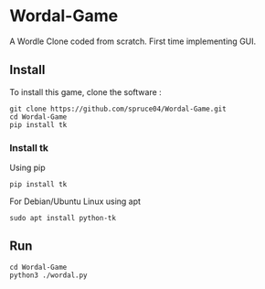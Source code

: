 # Wordal-Game
A Wordle Clone coded from scratch. First time implementing GUI.

## Install
To install this game, clone the software :
```
git clone https://github.com/spruce04/Wordal-Game.git
cd Wordal-Game
pip install tk
```
### Install tk
Using pip
```
pip install tk
```
For Debian/Ubuntu Linux using apt
```
sudo apt install python-tk
```

## Run
```
cd Wordal-Game
python3 ./wordal.py
```
